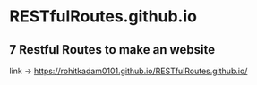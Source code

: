 # RESTfulRoutes.github.io
## 7 Restful Routes to make an website<br>
link -> https://rohitkadam0101.github.io/RESTfulRoutes.github.io/ 
